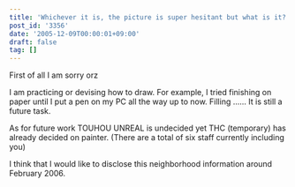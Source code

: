 ```yaml
---
title: 'Whichever it is, the picture is super hesitant but what is it?'
post_id: '3356'
date: '2005-12-09T00:00:01+09:00'
draft: false
tag: []
---
```


First of all I am sorry orz

I am practicing or devising how to draw. For example, I tried finishing on paper until I put a pen on my PC all the way up to now. Filling ...... It is still a future task.

As for future work TOUHOU UNREAL is undecided yet THC (temporary) has already decided on painter. (There are a total of six staff currently including you)

I think that I would like to disclose this neighborhood information around February 2006.
